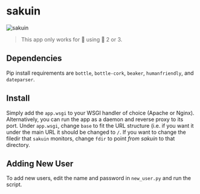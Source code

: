 # sakuin

![sakuin](https://onyx.uvt.nl/toku/static/sakuin2.png)

>This app only works for :penguin: using :snake: 2 or 3.

## Dependencies

Pip install requirements are `bottle`, `bottle-cork`, `beaker`, `humanfriendly`, and `dateparser`.

## Install

Simply add the `app.wsgi` to your WSGI handler of choice (Apache or Nginx).
Alternatively, you can run the app as a daemon and reverse proxy to its port.
Under `app.wsgi`, change `base` to fit the URL structure (i.e. if you want
it under the main URL it should be changed to `/`. If you want to change the
filedir that `sakuin` monitors, change `fdir` to point *from sakuin* to that
directory.

## Adding New User

To add new users, edit the name and password in `new_user.py` and run the script.
